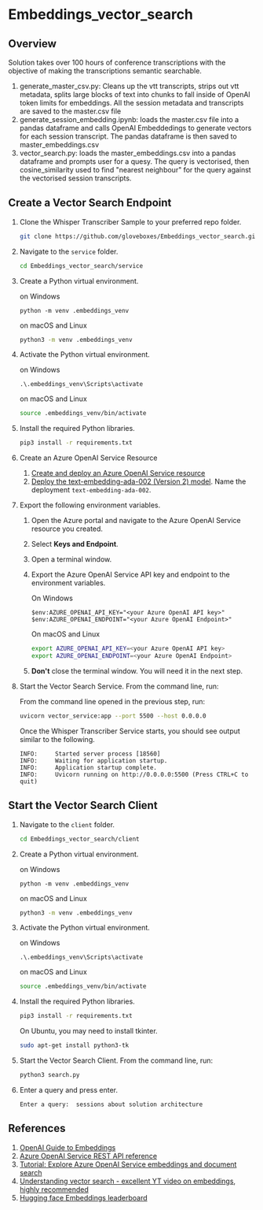 # Embeddings_vector_search

## Overview

Solution takes over 100 hours of conference transcriptions with the objective of making the transcriptions semantic searchable.

1. generate_master_csv.py: Cleans up the vtt transcripts, strips out vtt metadata, splits large blocks of text into chunks to fall inside of OpenAI token limits for embeddings.
All the session metadata and transcripts are saved to the master.csv file
1. generate_session_embedding.ipynb: loads the master.csv file into a pandas dataframe and calls OpenAI Embeddedings to generate vectors for each session transcript.
The pandas dataframe is then saved to master_embeddings.csv
1. vector_search.py: loads the master_embeddings.csv into a pandas dataframe and prompts user for a quesy. The query is vectorised, then cosine_similarity used to find "nearest neighbour" for the query against the vectorised session transcripts.

## Create a Vector Search Endpoint

1. Clone the Whisper Transcriber Sample to your preferred repo folder.

    ```bash
    git clone https://github.com/gloveboxes/Embeddings_vector_search.git
    ```

2. Navigate to the `service` folder.

    ```bash
    cd Embeddings_vector_search/service
    ```

3. Create a Python virtual environment.

   on Windows

    ```pwsh
    python -m venv .embeddings_venv
    ```

    on macOS and Linux

    ```bash
    python3 -m venv .embeddings_venv
    ```

4. Activate the Python virtual environment.

    on Windows

    ```pwsh
    .\.embeddings_venv\Scripts\activate
    ```

    on macOS and Linux

    ```bash
    source .embeddings_venv/bin/activate
    ```

5. Install the required Python libraries.

    ```bash
    pip3 install -r requirements.txt
    ```

6. Create an Azure OpenAI Service Resource
   
   1. [Create and deploy an Azure OpenAI Service resource](https://learn.microsoft.com/azure/ai-services/openai/how-to/create-resource?pivots=web-portal)
   2. [Deploy the text-embedding-ada-002 (Version 2) model](https://learn.microsoft.com/azure/ai-services/openai/tutorials/embeddings?tabs=command-line). Name the deployment `text-embedding-ada-002`.

7. Export the following environment variables.

    1. Open the Azure portal and navigate to the Azure OpenAI Service resource you created.
    2. Select **Keys and Endpoint**.
    3. Open a terminal window.
    4. Export the Azure OpenAI Service API key and endpoint to the environment variables.

        On Windows

        ```pwsh
        $env:AZURE_OPENAI_API_KEY="<your Azure OpenAI API key>"
        $env:AZURE_OPENAI_ENDPOINT="<your Azure OpenAI Endpoint>"
        ```

        On macOS and Linux

        ```bash
        export AZURE_OPENAI_API_KEY=<your Azure OpenAI API key>
        export AZURE_OPENAI_ENDPOINT=<your Azure OpenAI Endpoint>
        ```

    5. **Don't** close the terminal window. You will need it in the next step.

8.   Start the Vector Search Service. From the command line, run:

        From the command line opened in the previous step, run:

        ```bash
        uvicorn vector_service:app --port 5500 --host 0.0.0.0
        ```

        Once the Whisper Transcriber Service starts, you should see output similar to the following.

        ```text
        INFO:     Started server process [18560]
        INFO:     Waiting for application startup.
        INFO:     Application startup complete.
        INFO:     Uvicorn running on http://0.0.0.0:5500 (Press CTRL+C to quit)
        ```

## Start the Vector Search Client

1. Navigate to the `client` folder.

    ```bash
    cd Embeddings_vector_search/client
    ```

3. Create a Python virtual environment.

   on Windows

    ```pwsh
    python -m venv .embeddings_venv
    ```

    on macOS and Linux

    ```bash
    python3 -m venv .embeddings_venv
    ```

5. Activate the Python virtual environment.

    on Windows

    ```pwsh
    .\.embeddings_venv\Scripts\activate
    ```

    on macOS and Linux

    ```bash
    source .embeddings_venv/bin/activate
    ```

1. Install the required Python libraries.

    ```bash
    pip3 install -r requirements.txt
    ```

    On Ubuntu, you may need to install tkinter.

    ```bash
    sudo apt-get install python3-tk
    ```

1. Start the Vector Search Client. From the command line, run:

    ```bash
    python3 search.py
    ```

1. Enter a query and press enter.

    ```text
    Enter a query:  sessions about solution architecture
    ```


## References

1. [OpenAI Guide to Embeddings](https://platform.openai.com/docs/guides/embeddings)
1. [Azure OpenAI Service REST API reference](https://learn.microsoft.com/azure/ai-services/openai/reference)
1. [Tutorial: Explore Azure OpenAI Service embeddings and document search](https://learn.microsoft.com/azure/ai-services/openai/tutorials/embeddings?tabs=command-line)
1. [Understanding vector search - excellent YT video on embeddings, highly recommended](https://www.youtube.com/watch?v=xzHhZh7F25I)
1. [Hugging face Embeddings leaderboard](https://huggingface.co/blog/mteb)
